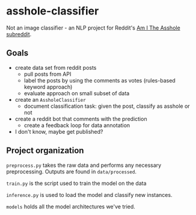# asshole-classifier
Not an image classifier - an NLP project for 
Reddit's [Am I The Asshole subreddit](https://www.reddit.com/r/AmItheAsshole/).

## Goals
 - create data set from reddit posts
     - pull posts from API
     - label the posts by using the comments as votes (rules-based keyword approach)
     - evaluate approach on small subset of data
 - create an `AssholeClassifier`
     - document classification task: given the post, classify as asshole or not
 - create a reddit bot that comments with the prediction
     - create a feedback loop for data annotation
 - I don't know, maybe get published?
 
 ## Project organization
 `preprocess.py` takes the raw data and performs any necessary preprocessing. Outputs
 are found in `data/processed`. 
 
 `train.py` is the script used to train the model on the data
 
 `inference.py` is used to load the model and classify new instances.
 
 `models` holds all the model architectures we've tried.
